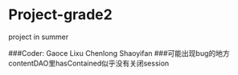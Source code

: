Project-grade2
==============

project in summer

###Coder:
      Gaoce
      Lixu
      Chenlong
      Shaoyifan
###可能出现bug的地方
   contentDAO里hasContained似乎没有关闭session
